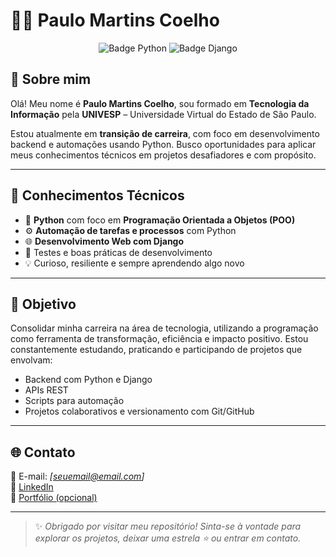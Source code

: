 # 👨‍💻 Paulo Martins Coelho

<p align="center">
  <img src="https://img.shields.io/badge/Desenvolvedor-Python-informational?style=flat&logo=python&color=3776AB" alt="Badge Python">
  <img src="https://img.shields.io/badge/Framework-Django-092E20?style=flat&logo=django&logoColor=white" alt="Badge Django">
</p>

## 🧠 Sobre mim

Olá! Meu nome é **Paulo Martins Coelho**, sou formado em **Tecnologia da Informação** pela **UNIVESP** – Universidade Virtual do Estado de São Paulo.

Estou atualmente em **transição de carreira**, com foco em desenvolvimento backend e automações usando Python. Busco oportunidades para aplicar meus conhecimentos técnicos em projetos desafiadores e com propósito.

---

## 🧰 Conhecimentos Técnicos

- 🐍 **Python** com foco em **Programação Orientada a Objetos (POO)**
- ⚙️ **Automação de tarefas e processos** com Python
- 🌐 **Desenvolvimento Web com Django**
- 🧪 Testes e boas práticas de desenvolvimento
- 💡 Curioso, resiliente e sempre aprendendo algo novo

---

## 🚀 Objetivo

Consolidar minha carreira na área de tecnologia, utilizando a programação como ferramenta de transformação, eficiência e impacto positivo. Estou constantemente estudando, praticando e participando de projetos que envolvam:

- Backend com Python e Django
- APIs REST
- Scripts para automação
- Projetos colaborativos e versionamento com Git/GitHub

---

## 🌐 Contato

📧 E-mail: _[seuemail@email.com]_  
🔗 [LinkedIn](https://www.linkedin.com/in/seuperfil)  
📂 [Portfólio (opcional)](https://seusite.github.io)

---

> ✨ _Obrigado por visitar meu repositório! Sinta-se à vontade para explorar os projetos, deixar uma estrela ⭐ ou entrar em contato._
